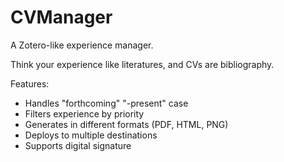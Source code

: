# CVManager

A Zotero-like experience manager.

Think your experience like literatures, and CVs are bibliography.

Features:

- Handles "forthcoming" "-present" case
- Filters experience by priority
- Generates in different formats (PDF, HTML, PNG)
- Deploys to multiple destinations
- Supports digital signature
